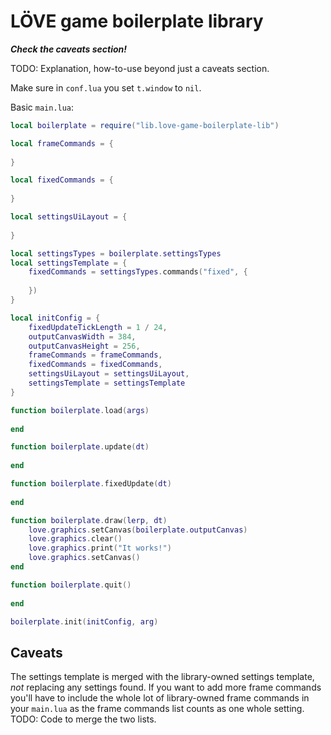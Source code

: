 # LÖVE game boilerplate library
***Check the caveats section!***

TODO: Explanation, how-to-use beyond just a caveats section.

Make sure in `conf.lua` you set `t.window` to `nil`.

Basic `main.lua`:
```lua
local boilerplate = require("lib.love-game-boilerplate-lib")

local frameCommands = {
	
}

local fixedCommands = {
	
}

local settingsUiLayout = {
	
}

local settingsTypes = boilerplate.settingsTypes
local settingsTemplate = {
	fixedCommands = settingsTypes.commands("fixed", {
		
	})
}

local initConfig = {
	fixedUpdateTickLength = 1 / 24,
	outputCanvasWidth = 384,
	outputCanvasHeight = 256,
	frameCommands = frameCommands,
	fixedCommands = fixedCommands,
	settingsUiLayout = settingsUiLayout,
	settingsTemplate = settingsTemplate
}

function boilerplate.load(args)
	
end

function boilerplate.update(dt)
	
end

function boilerplate.fixedUpdate(dt)
	
end

function boilerplate.draw(lerp, dt)
	love.graphics.setCanvas(boilerplate.outputCanvas)
	love.graphics.clear()
	love.graphics.print("It works!")
	love.graphics.setCanvas()
end

function boilerplate.quit()
	
end

boilerplate.init(initConfig, arg)
```

## Caveats

The settings template is merged with the library-owned settings template, *not* replacing any settings found. If you want to add more frame commands you'll have to include the whole lot of library-owned frame commands in your `main.lua` as the frame commands list counts as one whole setting. TODO: Code to merge the two lists.

